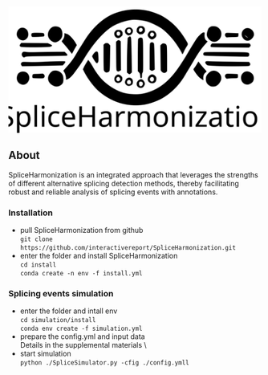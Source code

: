 ![alt text](https://github.com/interactivereport/SpliceHarmonization/blob/main/figures/SpliceHarmonization%20LOGO.svg)

## About
SpliceHarmonization is an integrated approach that leverages the strengths of different alternative splicing detection methods, thereby facilitating robust and reliable analysis of splicing events with annotations.

### Installation 
- pull SpliceHarmonization from github \
        `git clone https://github.com/interactivereport/SpliceHarmonization.git`
- enter the folder and install SpliceHarmonization \
        `cd install` \
        `conda create -n env -f install.yml`

### Splicing events simulation 
- enter the folder and intall env \
        `cd simulation/install` \
        `conda env create -f simulation.yml`
- prepare the config.yml and input data \
        Details in the supplemental materials \
- start simulation \
        `python ./SpliceSimulator.py -cfig ./config.ymll`
